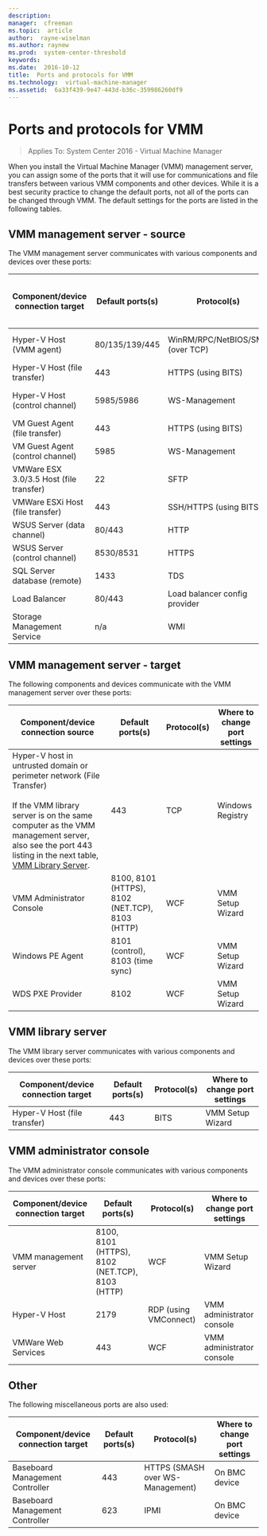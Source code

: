 ```yaml
---
description:  
manager:  cfreeman
ms.topic:  article
author:  rayne-wiselman
ms.author: raynew
ms.prod:  system-center-threshold
keywords:  
ms.date:  2016-10-12
title:  Ports and protocols for VMM
ms.technology:  virtual-machine-manager
ms.assetid:  6a33f439-9e47-443d-b36c-359986260df9
---
```


# Ports and protocols for VMM

>Applies To: System Center 2016 - Virtual Machine Manager

When you install the Virtual Machine Manager (VMM) management server, you can assign some of the ports that it will use for communications and file transfers between various VMM components and other devices. While it is a best security practice to change the default ports, not all of the ports can be changed through VMM. The default settings for the ports are listed in the following tables.

## VMM management server - source

The VMM management server communicates with various components and devices over these ports:

|Component/device connection target|Default ports(s)|Protocol(s)|Where to change port settings|
|---------------------------------------|----------------------|-----------------|---------------------------------|
|Hyper-V Host (VMM agent)|80/135/139/445|WinRM/RPC/NetBIOS/SMB (over TCP)|VMM Setup Wizard|
|Hyper-V Host (file transfer)|443|HTTPS (using BITS)||
|Hyper-V Host (control channel)|5985/5986|WS-Management|VMM Setup Wizard|
|VM Guest Agent  (file transfer)|443|HTTPS (using BITS)|Windows Registry|
|VM Guest Agent  (control channel)|5985|WS-Management||
|VMWare ESX 3.0/3.5 Host (file transfer)|22|SFTP|Windows Registry|
|VMWare ESXi Host (file transfer)|443|SSH/HTTPS (using BITS)||
|WSUS Server (data channel)|80/443|HTTP|Windows Registry|
|WSUS Server (control channel)|8530/8531|HTTPS|Windows Registry|
|SQL Server database (remote)|1433|TDS||
|Load Balancer|80/443|Load balancer config provider||
|Storage Management Service|n/a|WMI||

## VMM management server - target
The following components and devices communicate with the VMM management server over these ports:

|Component/device connection source|Default ports(s)|Protocol(s)|Where to change port settings|
|---------------------------------------|----------------------|-----------------|---------------------------------|
|Hyper-V host in untrusted domain or perimeter network (File Transfer)<br /><br />If the VMM library server is on the same computer as the VMM management server, also see the port 443 listing in the next table, [VMM Library Server](Ports-and-protocols-for-VMM.md#BKMK_library).|443|TCP|Windows Registry|
|VMM Administrator Console|8100, 8101 (HTTPS), 8102 (NET.TCP), 8103 (HTTP)|WCF|VMM Setup Wizard|
|Windows PE Agent|8101 (control), 8103 (time sync)|WCF|VMM Setup Wizard|
|WDS PXE Provider|8102|WCF|VMM Setup Wizard|

## <a name="BKMK_library"></a>VMM library server
The VMM library server communicates with various components and devices over these ports:

|Component/device connection target|Default ports(s)|Protocol(s)|Where to change port settings|
|---------------------------------------|----------------------|-----------------|---------------------------------|
|Hyper-V Host (file transfer)|443|BITS|VMM Setup Wizard|

## VMM administrator console
The VMM administrator console communicates with various components and devices over these ports:

|Component/device connection target|Default ports(s)|Protocol(s)|Where to change port settings|
|---------------------------------------|----------------------|-----------------|---------------------------------|
|VMM management server|8100, 8101 (HTTPS), 8102 (NET.TCP), 8103 (HTTP)|WCF|VMM Setup Wizard|
|Hyper-V Host|2179|RDP (using VMConnect)|VMM administrator console|
|VMWare Web Services|443|WCF|VMM administrator console|

## Other
The following miscellaneous ports are also used:

|Component/device connection target|Default ports(s)|Protocol(s)|Where to change port settings|
|---------------------------------------|----------------------|-----------------|---------------------------------|
|Baseboard Management Controller|443|HTTPS (SMASH over WS-Management)|On BMC device|
|Baseboard Management Controller|623|IPMI|On BMC device|
